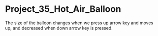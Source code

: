 # Project_35_Hot_Air_Balloon
The size of the balloon changes when we press up arrow key and moves up, and decreased when down arrow key is pressed.
